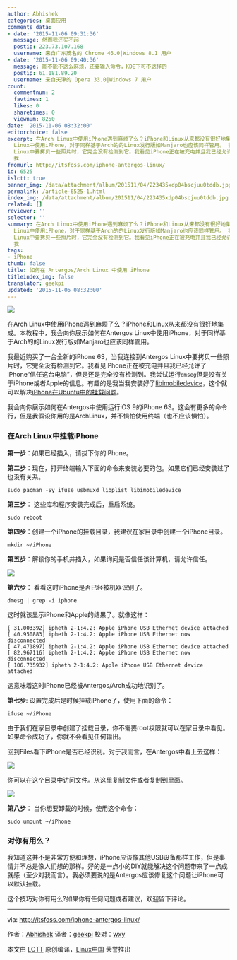 ```yaml
---
author: Abhishek
categories: 桌面应用
comments_data:
- date: '2015-11-06 09:31:36'
  message: 然而我还买不起
  postip: 223.73.107.168
  username: 来自广东茂名的 Chrome 46.0|Windows 8.1 用户
- date: '2015-11-06 09:40:36'
  message: 能不能不这么麻烦，还要输入命令，KDE下可不这样的
  postip: 61.181.89.20
  username: 来自天津的 Opera 33.0|Windows 7 用户
count:
  commentnum: 2
  favtimes: 1
  likes: 0
  sharetimes: 0
  viewnum: 8250
date: '2015-11-06 08:32:00'
editorchoice: false
excerpt: 在Arch Linux中使用iPhone遇到麻烦了么？iPhone和Linux从来都没有很好地集成。本教程中，我会向你展示如何在Antergos
  Linux中使用iPhone，对于同样基于Arch的的Linux发行版如Manjaro也应该同样管用。 我最近购买了一台全新的iPhone 6S，当我连接到Antergos
  Linux中要拷贝一些照片时，它完全没有检测到它。我看见iPhone正在被充电并且我已经允许了iPhone信任这台电脑，但是还是完全没有检测到。我尝试运行dmseg但是没有关于iPhone或者Apple的信息。有趣的是我当我安装好了libimobiledevice，这个就可以解决iPhone在Ubuntu中的挂载问题。
  我
fromurl: http://itsfoss.com/iphone-antergos-linux/
id: 6525
islctt: true
banner_img: /data/attachment/album/201511/04/223435xdp04bscjuu0tddb.jpg
permalink: /article-6525-1.html
index_img: /data/attachment/album/201511/04/223435xdp04bscjuu0tddb.jpg.thumb.jpg
related: []
reviewer: ''
selector: ''
summary: 在Arch Linux中使用iPhone遇到麻烦了么？iPhone和Linux从来都没有很好地集成。本教程中，我会向你展示如何在Antergos
  Linux中使用iPhone，对于同样基于Arch的的Linux发行版如Manjaro也应该同样管用。 我最近购买了一台全新的iPhone 6S，当我连接到Antergos
  Linux中要拷贝一些照片时，它完全没有检测到它。我看见iPhone正在被充电并且我已经允许了iPhone信任这台电脑，但是还是完全没有检测到。我尝试运行dmseg但是没有关于iPhone或者Apple的信息。有趣的是我当我安装好了libimobiledevice，这个就可以解决iPhone在Ubuntu中的挂载问题。
  我
tags:
- iPhone
thumb: false
title: 如何在 Antergos/Arch Linux 中使用 iPhone
titleindex_img: false
translator: geekpi
updated: '2015-11-06 08:32:00'
---
```


![](/data/attachment/album/201511/04/223435xdp04bscjuu0tddb.jpg)


在Arch Linux中使用iPhone遇到麻烦了么？iPhone和Linux从来都没有很好地集成。本教程中，我会向你展示如何在Antergos Linux中使用iPhone，对于同样基于Arch的的Linux发行版如Manjaro也应该同样管用。


我最近购买了一台全新的iPhone 6S，当我连接到Antergos Linux中要拷贝一些照片时，它完全没有检测到它。我看见iPhone正在被充电并且我已经允许了iPhone“信任这台电脑”，但是还是完全没有检测到。我尝试运行`dmseg`但是没有关于iPhone或者Apple的信息。有趣的是我当我安装好了[libimobiledevice](http://www.libimobiledevice.org/)，这个就可以解决[iPhone在Ubuntu中的挂载问题](http://itsfoss.com/mount-iphone-ipad-ios-7-ubuntu-13-10/)。


我会向你展示如何在Antergos中使用运行iOS 9的iPhone 6S。这会有更多的命令行，但是我假设你用的是ArchLinux，并不惧怕使用终端（也不应该惧怕）。


### 在Arch Linux中挂载iPhone


**第一步**：如果已经插入，请拔下你的iPhone。


**第二步**：现在，打开终端输入下面的命令来安装必要的包。如果它们已经安装过了也没有关系。



```
sudo pacman -Sy ifuse usbmuxd libplist libimobiledevice

```

**第三步**： 这些库和程序安装完成后，重启系统。



```
sudo reboot

```

**第四步**：创建一个iPhone的挂载目录，我建议在家目录中创建一个iPhone目录。



```
mkdir ~/iPhone

```

**第五步**：解锁你的手机并插入，如果询问是否信任该计算机，请允许信任。


![](/data/attachment/album/201511/04/223437bwsc6i67lowd0bx9.jpg)


**第六步**： 看看这时iPhone是否已经被机器识别了。



```
dmesg | grep -i iphone

```

这时就该显示iPhone和Apple的结果了。就像这样：



```
[ 31.003392] ipheth 2-1:4.2: Apple iPhone USB Ethernet device attached
[ 40.950883] ipheth 2-1:4.2: Apple iPhone USB Ethernet now disconnected
[ 47.471897] ipheth 2-1:4.2: Apple iPhone USB Ethernet device attached
[ 82.967116] ipheth 2-1:4.2: Apple iPhone USB Ethernet now disconnected
[ 106.735932] ipheth 2-1:4.2: Apple iPhone USB Ethernet device attached

```

这意味着这时iPhone已经被Antergos/Arch成功地识别了。


**第七步**: 设置完成后是时候挂载iPhone了，使用下面的命令：



```
ifuse ~/iPhone

```

由于我们在家目录中创建了挂载目录，你不需要root权限就可以在家目录中看见。如果命令成功了，你就不会看见任何输出。


回到Files看下iPhone是否已经识别。对于我而言，在Antergos中看上去这样：


![](/data/attachment/album/201511/04/223439jweu7uxz0k2oq2og.jpg)


你可以在这个目录中访问文件。从这里复制文件或者复制到里面。


![](/data/attachment/album/201511/04/223440e5grq35hjchiivgl.jpg)


**第八步**： 当你想要卸载的时候，使用这个命令：



```
sudo umount ~/iPhone

```

### 对你有用么？


我知道这并不是非常方便和理想，iPhone应该像其他USB设备那样工作，但是事情并不总是像人们想的那样。好的是一点小的DIY就能解决这个问题带来了一点成就感（至少对我而言）。我必须要说的是Antergos应该修复这个问题让iPhone可以默认挂载。


这个技巧对你有用么?如果你有任何问题或者建议，欢迎留下评论。




---


via: <http://itsfoss.com/iphone-antergos-linux/>


作者：[Abhishek](http://itsfoss.com/author/abhishek/) 译者：[geekpi](https://github.com/geekpi) 校对：[wxy](https://github.com/wxy)


本文由 [LCTT](https://github.com/LCTT/TranslateProject) 原创编译，[Linux中国](https://linux.cn/) 荣誉推出